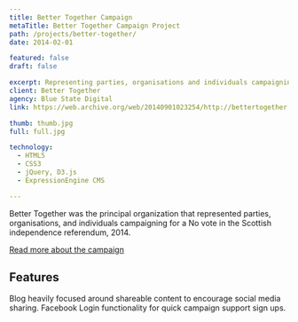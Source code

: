 ```yaml
---
title: Better Together Campaign
metaTitle: Better Together Campaign Project
path: /projects/better-together/
date: 2014-02-01

featured: false
draft: false

excerpt: Representing parties, organisations and individuals campaigning for a No vote in the Scottish independence referendum, 2014.
client: Better Together
agency: Blue State Digital
link: https://web.archive.org/web/20140901023254/http://bettertogether.net/

thumb: thumb.jpg
full: full.jpg

technology:
  - HTML5
  - CSS3
  - jQuery, D3.js
  - ExpressionEngine CMS

---
```


Better Together was the principal organization that represented parties, organisations, and individuals campaigning for a No vote in the Scottish independence referendum, 2014.

<a href="http://en.wikipedia.org/wiki/Better_Together_%28campaign%29" target="_blank">Read more about the campaign</a>

## Features

Blog heavily focused around shareable content to encourage social media sharing. Facebook Login functionality for quick campaign support sign ups.

